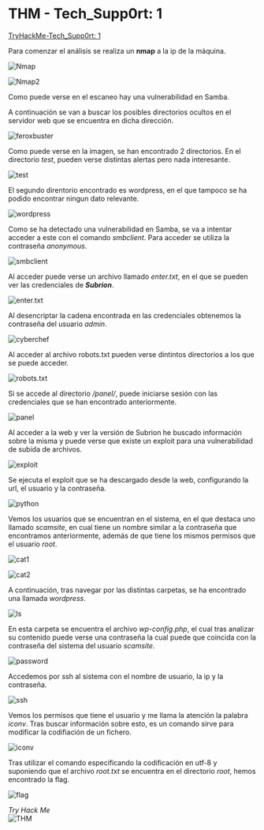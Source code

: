 # THM - Tech_Supp0rt: 1
[TryHackMe-Tech_Supp0rt: 1](https://tryhackme.com/room/techsupp0rt1)

Para comenzar el análisis se realiza un **nmap** a la ip de la máquina.

![Nmap](/img/tech1.png)

![Nmap2](/img/tech2.png)

Como puede verse en el escaneo hay una vulnerabilidad en Samba.

A continuación se van a buscar los posibles directorios ocultos en el servidor web que se encuentra en dicha dirección.

![feroxbuster](/img/tech3.png)

Como puede verse en la imagen, se han encontrado 2 directorios. En el directorio *test*, pueden verse distintas alertas pero nada interesante.

![test](/img/tech4.png)

El segundo direntorio encontrado es wordpress, en el que tampoco se ha podido encontrar ningun dato relevante.

![wordpress](/img/tech5.png)

Como se ha detectado una vulnerabilidad en Samba, se va a intentar acceder a este con el comando *smbclient*. Para acceder se utiliza la contraseña *anonymous*.

![smbclient](/img/tech6.png)

Al acceder puede verse un archivo llamado *enter.txt*, en el que se pueden ver las credenciales de ***Subrion***.

![enter.txt](/img/tech7.png)

Al desencriptar la cadena encontrada en las credenciales obtenemos la contraseña del usuario *admin*.

![cyberchef](/img/tech8.png)

Al acceder al archivo robots.txt pueden verse dintintos directorios a los que se puede acceder.

![robots.txt](/img/tech9.png)

Si se accede al directorio */panel/*, puede iniciarse sesión con las credenciales que se han encontrado anteriormente.

![panel](/img/tech10.png)

Al acceder a la web y ver la versión de Subrion he buscado información sobre la misma y puede verse que existe un exploit para una vulnerabilidad de subida de archivos.

![exploit](/img/tech11.png)

Se ejecuta el exploit que se ha descargado desde la web, configurando la url, el usuario y la contraseña.

![python](/img/tech12.png)

Vemos los usuarios que se encuentran en el sistema, en el que destaca uno llamado *scamsite*, en cual tiene un nombre similar a la contraseña que encontramos anteriormente, además de que tiene los mismos permisos que el usuario *root*.

![cat1](/img/tech13.png)

![cat2](/img/tech14.png)

A continuación, tras navegar por las distintas carpetas, se ha encontrado una llamada *wordpress*.

![ls](/img/tech15.png)

En esta carpeta se encuentra el archivo *wp-config.php*, el cual tras analizar su contenido puede verse una contraseña la cual puede que coincida con la contraseña del sistema del usuario *scamsite*.

![password](/img/tech16.png)

Accedemos por ssh al sistema con el nombre de usuario, la ip y la contraseña.

![ssh](/img/tech17.png)

Vemos los permisos que tiene el usuario y me llama la atención la palabra *iconv*. Tras buscar información sobre esto, es un comando sirve para modificar la codifiación de un fichero.

![iconv](/img/tech18.png)

Tras utilizar el comando especificando la codificación en utf-8 y suponiendo que el archivo *root.txt* se encuentra en el directorio *root*, hemos encontrado la flag.

![flag](/img/tech19.png)

*Try Hack Me*  
![THM](/img/tech20.png)
